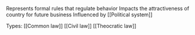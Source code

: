 Represents formal rules that regulate behavior 
Impacts the attractiveness of country for future business 
Influenced by [[Political system]]

Types:
[[Common law]]
[[Civil law]]
[[Theocratic law]]
